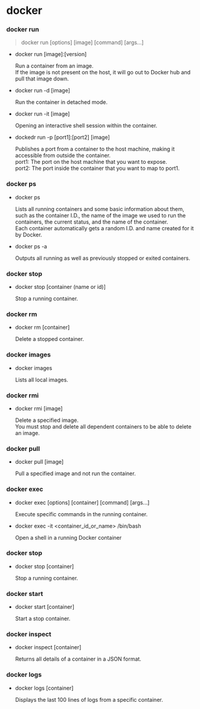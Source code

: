 # docker

### docker run
> docker run [options] [image] [command] [args...]

- docker run [image]:[version] 

    Run a container from an image.  
    If the image is not present on the host, it will go out to Docker hub and pull that image down.

- docker run -d [image]

    Run the container in detached mode. 

- docker run -it [image]

    Opening an interactive shell session within the container.

- dockedr run -p [port1]:[port2] [image]

    Publishes a port from a container to the host machine, making it accessible from outside the container.  
    port1: The port on the host machine that you want to expose.  
    port2: The port inside the container that you want to map to port1.

### docker ps
- docker ps

    Lists all running containers and some basic information about them, such as the container I.D., the name of the image we used to run the containers, the current status, and the name of the container.  
    Each container automatically gets a random I.D. and name created for it by Docker.

- docker ps -a

    Outputs all running as well as previously stopped or exited containers.

### docker stop
- docker stop [container (name or id)]

    Stop a running container.

### docker rm
- docker rm [container]

    Delete a stopped container.

### docker images
- docker images

    Lists all local images.

### docker rmi
- docker rmi [image]

    Delete a specified image.  
    You must stop and delete all dependent containers to be able to delete an image.

### docker pull
- docker pull [image]

    Pull a specified image and not run the container.

### docker exec
- docker exec [options] [container] [command] [args...]

    Execute specific commands in the running container.

- docker exec -it <container_id_or_name> /bin/bash

    Open a shell in a running Docker container

### docker stop
- docker stop [container]

    Stop a running container.

### docker start
- docker start [container]

    Start a stop container.

### docker inspect
- docker inspect [container]

    Returns all details of a container in a JSON format.

### docker logs
- docker logs [container]

    Displays the last 100 lines of logs from a specific container.
